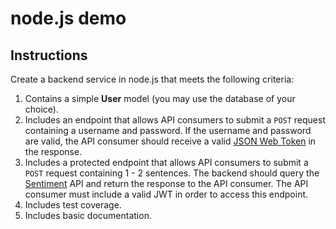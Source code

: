 # node.js demo

## Instructions

Create a backend service in node.js that meets the following criteria:

1. Contains a simple **User** model (you may use the database of your choice).
2. Includes an endpoint that allows API consumers to submit a `POST` request containing a username and password.  If the username and password are valid, the API consumer should receive a valid [JSON Web Token](https://jwt.io/) in the response.
3. Includes a protected endpoint that allows API consumers to submit a `POST` request containing 1 - 2 sentences.  The backend should query the [Sentiment](https://market.mashape.com/vivekn/sentiment-3) API and return the response to the API consumer.  The API consumer must include a valid JWT in order to access this endpoint.
4. Includes test coverage.
5. Includes basic documentation.
